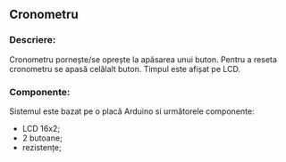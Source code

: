 ## Cronometru

### Descriere:

Cronometru pornește/se oprește la apăsarea unui buton. Pentru a reseta cronometru se apasă celălalt buton.
Timpul este afișat pe LCD.

### Componente:

Sistemul este bazat pe o placă Arduino si următorele componente:

- LCD 16x2;
- 2 butoane;
- rezistențe;
